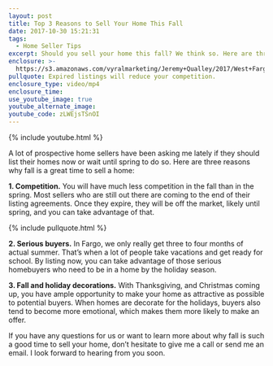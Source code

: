 ```yaml
---
layout: post
title: Top 3 Reasons to Sell Your Home This Fall
date: 2017-10-30 15:21:31
tags:
  - Home Seller Tips
excerpt: Should you sell your home this fall? We think so. Here are three reasons why.
enclosure: >-
  https://s3.amazonaws.com/vyralmarketing/Jeremy+Qualley/2017/West+Fargo+Real+Estate-+3+Reasons+to+Sell+in+the+Fall.mp4
pullquote: Expired listings will reduce your competition.
enclosure_type: video/mp4
enclosure_time:
use_youtube_image: true
youtube_alternate_image:
youtube_code: zLWEjsTSnOI
---
```



{% include youtube.html %}

A lot of prospective home sellers have been asking me lately if they should list their homes now or wait until spring to do so. Here are three reasons why fall is a great time to sell a home:

**1. Competition.** You will have much less competition in the fall than in the spring. Most sellers who are still out there are coming to the end of their listing agreements. Once they expire, they will be off the market, likely until spring, and you can take advantage of that.

{% include pullquote.html %}

**2. Serious buyers.** In Fargo, we only really get three to four months of actual summer. That’s when a lot of people take vacations and get ready for school. By listing now, you can take advantage of those serious homebuyers who need to be in a home by the holiday season.

**3. Fall and holiday decorations.** With Thanksgiving, and Christmas coming up, you have ample opportunity to make your home as attractive as possible to potential buyers. When homes are decorate for the holidays, buyers also tend to become more emotional, which makes them more likely to make an offer.

If you have any questions for us or want to learn more about why fall is such a good time to sell your home, don’t hesitate to give me a call or send me an email. I look forward to hearing from you soon.